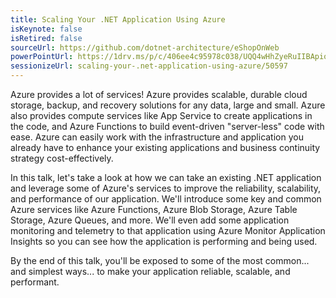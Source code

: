 ```yaml
---
title: Scaling Your .NET Application Using Azure
isKeynote: false
isRetired: false
sourceUrl: https://github.com/dotnet-architecture/eShopOnWeb
powerPointUrl: https://1drv.ms/p/c/406ee4c95978c038/UQQ4wHhZyeRuIIBApioBAAAAAAqLcJWjNZk5tns
sessionizeUrl: scaling-your-.net-application-using-azure/50597
---
```

Azure provides a lot of services! Azure provides scalable, durable cloud storage, backup, and recovery solutions for any data, large and small. Azure also provides compute services like App Service to create applications in the code, and Azure Functions to build event-driven "server-less" code with ease. Azure can easily work with the infrastructure and application you already have to enhance your existing applications and business continuity strategy cost-effectively.

In this talk, let's take a look at how we can take an existing .NET application and leverage some of Azure's services to improve the reliability, scalability, and performance of our application.  We'll introduce some key and common Azure services like Azure Functions, Azure Blob Storage, Azure Table Storage, Azure Queues, and more. We'll even add some application monitoring and telemetry to that application using Azure Monitor Application Insights so you can see how the application is performing and being used.

By the end of this talk, you'll be exposed to some of the most common... and simplest ways... to make your application reliable, scalable, and performant.
